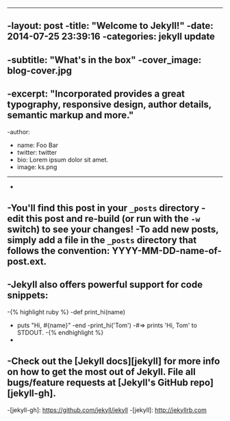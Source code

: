 ----
 -layout: post
 -title:  "Welcome to Jekyll!"
 -date:   2014-07-25 23:39:16
 -categories: jekyll update
 -
 -subtitle: "What's in the box"
 -cover_image: blog-cover.jpg
 -
 -excerpt: "Incorporated provides a great typography, responsive design, author details, semantic markup and more."
 -
 -author:
 -  name: Foo Bar
 -  twitter: twitter
 -  bio: Lorem ipsum dolor sit amet.
 -  image: ks.png
 ----
 -
 -You'll find this post in your `_posts` directory - edit this post and re-build (or run with the `-w` switch) to see your changes!
 -To add new posts, simply add a file in the `_posts` directory that follows the convention: YYYY-MM-DD-name-of-post.ext.
 -
 -Jekyll also offers powerful support for code snippets:
 -
 -{% highlight ruby %}
 -def print_hi(name)
 -  puts "Hi, #{name}"
 -end
 -print_hi('Tom')
 -#=> prints 'Hi, Tom' to STDOUT.
 -{% endhighlight %}
 -
 -Check out the [Jekyll docs][jekyll] for more info on how to get the most out of Jekyll. File all bugs/feature requests at [Jekyll's GitHub repo][jekyll-gh].
 -
 -[jekyll-gh]: https://github.com/jekyll/jekyll
 -[jekyll]:    http://jekyllrb.com
